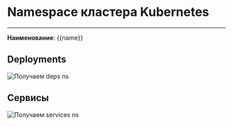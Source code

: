 # Namespace кластера Kubernetes
***  
**Наименование**: {{name}}

## Deployments
![Получаем deps ns](@entity/seaf.ta.reverse.k8s.namespace/namespace_deployments?id={{id}})

## Сервисы
![Получаем services ns](@entity/seaf.ta.reverse.k8s.namespace/namespace_services?id={{id}})

